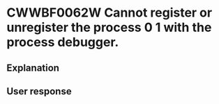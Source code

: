 # CWWBF0062W Cannot register or unregister the process 0 1 with the process debugger.

## Explanation

## User response